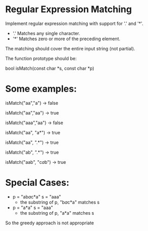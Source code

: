 # Regular Expression Matching 
Implement regular expression matching with support for '.' and '*'.

* '.' Matches any single character.
* '*' Matches zero or more of the preceding element.

The matching should cover the entire input string (not partial).

The function prototype should be:

bool isMatch(const char *s, const char *p)

# Some examples:
isMatch("aa","a") → false

isMatch("aa","aa") → true

isMatch("aaa","aa") → false

isMatch("aa", "a*") → true

isMatch("aa", ".*") → true

isMatch("ab", ".*") → true

isMatch("aab", "c*a*b") → true

# Special Cases:
* p = "ab*a*c*a" s = "aaa"
    * the substring of p, "b*a*c*a" matches s
* p = "a*a" s = "aaa"
    * the substring of p, "a*a" matches s

So the greedy approach is not appropriate
